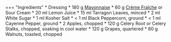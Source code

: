 === "Ingredients"
    * Dressing
        * 180 g [Mayonnaise](../sauces/mayonnaise/mayonnaise.md)
        * 60 g [Crème Fraîche](../sauces/creme-fraiche.md) or Sour Cream
        * 20 ml Lemon Juice
        * 15 ml Tarragon Leaves, minced
        * 2 ml White Sugar
        * 1 ml Kosher Salt
        * < 1 ml Black Peppercorn, ground
        * < 1 ml Cayenne Pepper, ground
    * 2 Apples, chopped
    * 120 g Celery Root or Celery Stalks, chopped, soaking in cool water
    * 120 g Grapes, quartered
    * 80 g Walnuts, toasted, chopped

[^1]:
    Mitzewich, John. ["A Waldorf Salad by Any Other Name"](https://foodwishes.blogspot.com/2015/10/a-waldorf-salad-by-any-other-name.html) *Food Wishes.* 29 October 2015. Accessed December 2020.

